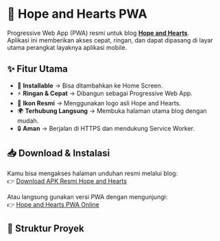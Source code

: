 # 🌸 Hope and Hearts PWA

Progressive Web App (PWA) resmi untuk blog **[Hope and Hearts](https://hope-andhearts.blogspot.com/)**.  
Aplikasi ini memberikan akses cepat, ringan, dan dapat dipasang di layar utama perangkat layaknya aplikasi mobile.

## ✨ Fitur Utama
- 📱 **Installable** → Bisa ditambahkan ke Home Screen.
- ⚡ **Ringan & Cepat** → Dibangun sebagai Progressive Web App.
- 🎨 **Ikon Resmi** → Menggunakan logo asli Hope and Hearts.
- 🌍 **Terhubung Langsung** → Membuka halaman utama blog dengan mudah.
- 🔒 **Aman** → Berjalan di HTTPS dan mendukung Service Worker.

## 📥 Download & Instalasi
Kamu bisa mengakses halaman unduhan resmi melalui blog:  
👉 [Download APK Resmi Hope and Hearts](https://hope-andhearts.blogspot.com/p/download-apk-resmi-hope-and-hearts.html)

Atau langsung gunakan versi PWA dengan mengunjungi:  
👉 [Hope and Hearts PWA Online](https://hopeandhearts-pwa.vercel.app)

## 📂 Struktur Proyek
